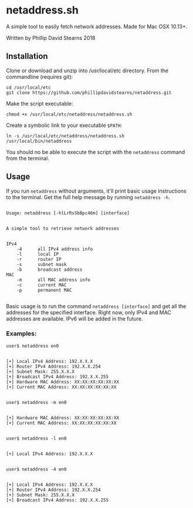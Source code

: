 # netaddress.sh

A simple tool to easily fetch network addresses. Made for Mac OSX 10.13+.

Written by Phillip David Stearns 2018

## Installation
Clone or download and unzip into /usr/local/etc directory. From the commandline (requires git):

```
cd /usr/local/etc
git clone https://github.com/phillipdavidstearns/netaddress.git
```

Make the script executable:

```
chmod +x /usr/local/etc/netaddress/netaddress.sh
```

Create a symbolic link to your executable `$PATH`:

```
ln -s /usr/local/etc/netaddress/netaddress.sh /usr/local/bin/netaddress
```

You should no be able to execute the script with the `netaddress` command from the terminal.

## Usage
If you run `netaddress` without arguments, it'll print basic usage instructions to the terminal. Get the full help message by running `netaddress -h`.

```

Usage: netaddress [-hlLrRsSbBpc46m] [interface]


A simple tool to retrieve network addresses


IPv4
	-4		all IPv4 address info
	-l		local IP
	-r		router IP
	-s		subnet mask
	-b		broadcast address
MAC
	-m		all MAC address info
	-c		current MAC
	-p		permanent MAC
	
```

Basic usage is to run the command `netaddress [interface]` and get all the addresses for the specified interface. Right now, only IPv4 and MAC addresses are available. IPv6 will be added in the future.

### Examples:

```
user$ netaddress en0


[+] Local IPv4 Address: 192.X.X.X
[+] Router IPv4 Address: 192.X.X.254
[+] Subnet Mask: 255.X.X.X
[+] Broadcast IPv4 Address: 192.X.X.255
[+] Hardware MAC Address: XX:XX:XX:XX:XX:XX
[+] Current MAC Address: XX:XX:XX:XX:XX:XX


user$ netaddress -m en0


[+] Hardware MAC Address: XX:XX:XX:XX:XX:XX
[+] Current MAC Address: XX:XX:XX:XX:XX:XX


user$ netaddress -l en0


[+] Local IPv4 Address: 192.X.X.X


user$ netaddress -4 en0


[+] Local IPv4 Address: 192.X.X.X
[+] Router IPv4 Address: 192.X.X.254
[+] Subnet Mask: 255.X.X.X
[+] Broadcast IPv4 Address: 192.X.X.255


```